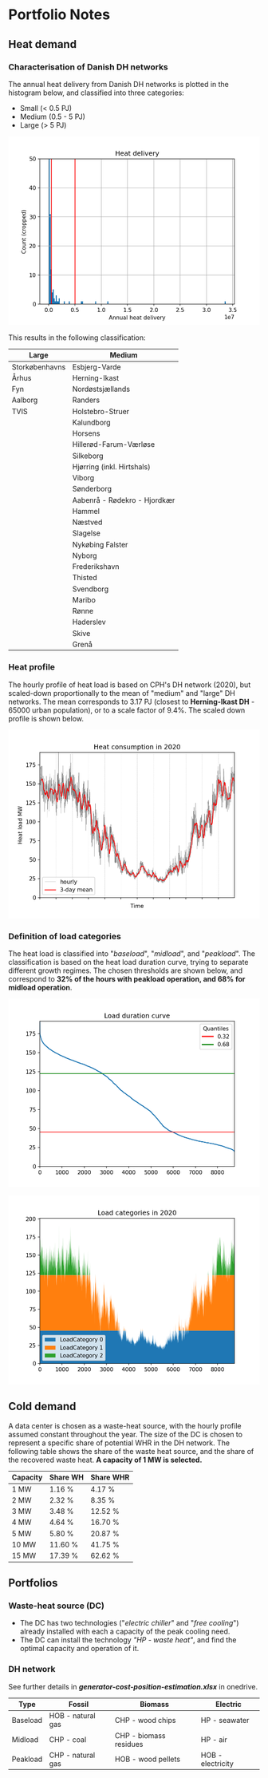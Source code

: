 # Portfolio Notes

## Heat demand

### Characterisation of Danish DH networks
The annual heat delivery from Danish DH networks is plotted in the histogram below, and  classified into three categories:
- Small (< 0.5 PJ)
- Medium (0.5 - 5 PJ)
- Large (> 5 PJ)

![alt text](source_files/DH-production-histogram.png)

This results in the following classification:

| Large              | Medium                       |
|--------------------|------------------------------|
| Storkøbenhavns     | Esbjerg-Varde                |
| Århus              | Herning-Ikast                |
| Fyn                | Nordøstsjællands             |
| Aalborg            | Randers                      |
| TVIS               | Holstebro-Struer             |
|                    | Kalundborg                   |
|                    | Horsens                      |
|                    | Hillerød-Farum-Værløse       |
|                    | Silkeborg                    |
|                    | Hjørring (inkl. Hirtshals)   |
|                    | Viborg                       |
|                    | Sønderborg                   |
|                    | Aabenrå - Rødekro - Hjordkær |
|                    | Hammel                       |
|                    | Næstved                      |
|                    | Slagelse                     |
|                    | Nykøbing Falster             |
|                    | Nyborg                       |
|                    | Frederikshavn                |
|                    | Thisted                      |
|                    | Svendborg                    |
|                    | Maribo                       |
|                    | Rønne                        |
|                    | Haderslev                    |
|                    | Skive                        |
|                    | Grenå                        |

### Heat profile
The hourly profile of heat load is based on CPH's DH network (2020), but scaled-down proportionally to the mean of "medium" and "large" DH networks. The mean corresponds to 3.17 PJ (closest to **Herning-Ikast DH** - 65000 urban population), or to a scale factor of 9.4%. The scaled down profile is shown below.

![alt text](source_files/DH-load-temporal.png)

### Definition of load categories

The heat load is classified into "*baseload*", "*midload*", and "*peakload*". The classification is based on the heat load duration curve, trying to separate different growth regimes. The chosen thresholds are shown below, and correspond to **32% of the hours with peakload operation, and 68% for midload operation**.

![alt text](source_files/DH-load-duration-curve.png)

![alt text](source_files/DH-load-categories.png)


## Cold demand
A data center is chosen as a waste-heat source, with the hourly profile assumed constant throughout the year.
The size of the DC is chosen to represent a specific share of potential WHR in the DH network. The following table shows the share of the waste heat source, and the share of the recovered waste heat. **A capacity of 1 MW is selected.**

| Capacity | Share WH   | Share WHR |
|----------|------------|-----------|
| 1 MW     | 1.16 %     | 4.17 %    |
| 2 MW     | 2.32 %     | 8.35 %    |
| 3 MW     | 3.48 %     | 12.52 %   |
| 4 MW     | 4.64 %     | 16.70 %   |
| 5 MW     | 5.80 %     | 20.87 %   |
| 10 MW    | 11.60 %    | 41.75 %   |
| 15 MW    | 17.39 %    | 62.62 %   |

## Portfolios

### Waste-heat source (DC)
- The DC has two technologies ("*electric chiller*" and "*free cooling*") already installed with each a capacity of the peak cooling need.
- The DC can install the technology *"HP - waste heat"*, and find the optimal capacity and operation of it.

### DH network

See further details in ***generator-cost-position-estimation.xlsx*** in onedrive.

| Type      | Fossil               | Biomass               | Electric              |
|-----------|----------------------|-----------------------|-----------------------|
| Baseload  | HOB - natural gas    | CHP - wood chips      | HP - seawater         |
| Midload   | CHP - coal           | CHP - biomass residues| HP - air              |
| Peakload  | CHP - natural gas    | HOB - wood pellets    | HOB - electricity     | 
